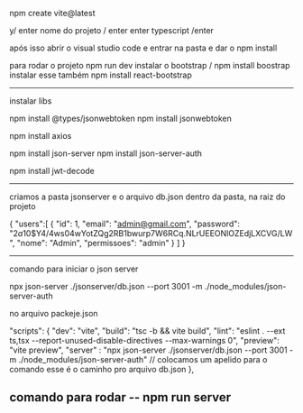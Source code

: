 npm create vite@latest

y/ enter
nome do projeto / enter
enter
typescript /enter


após isso abrir o visual studio code e entrar na pasta e dar o npm install


para rodar o projeto npm run dev
instalar o bootstrap / npm install boostrap
instalar esse também npm install react-bootstrap


------------------------------------------------------------------------------------------
instalar  libs

npm install @types/jsonwebtoken
npm install jsonwebtoken

npm install axios

npm install json-server
npm install json-server-auth

npm install jwt-decode


--------------------------------------------------------------------------------------------
criamos a pasta jsonserver e o arquivo db.json dentro da pasta, na raiz do projeto

{
    "users":[
        {
            "id": 1,
            "email": "admin@gmail.com",
            "password": "$2a$10$Y4/4ws04wYotZQg2RB1bwurp7W6RCq.NLrUEEONlOZEdjLXCVG/LW",
            "nome": "Admin",
            "permissoes": "admin"
        }
    ]
}


----------------------------------------------------------------------------------------------
comando para iniciar o json server

npx json-server ./jsonserver/db.json --port 3001 -m ./node_modules/json-server-auth

no arquivo packeje.json

  "scripts": {
    "dev": "vite",
    "build": "tsc -b && vite build",
    "lint": "eslint . --ext ts,tsx --report-unused-disable-directives --max-warnings 0",
    "preview": "vite preview",
    "server" : "npx json-server ./jsonserver/db.json --port 3001 -m ./node_modules/json-server-auth"   // colocamos um apelido para o comando esse é o caminho pro arquivo db.json
  },


comando para rodar --  npm run server
---------------------------------------------------------------------------------------------------



















